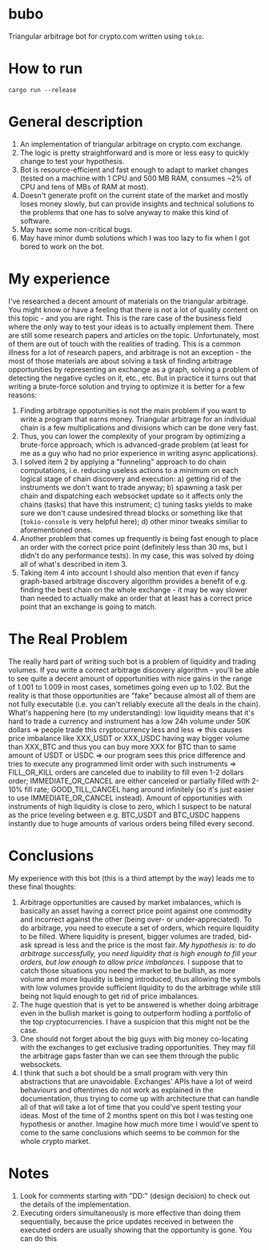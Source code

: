 # bubo

Triangular arbitrage bot for crypto.com written using `tokio`.

# How to run

`cargo run --release`

# General description

1. An implementation of triangular arbitrage on crypto.com exchange.
2. The logic is pretty straightforward and is more or less easy to quickly change to test your hypothesis.
3. Bot is resource-efficient and fast enough to adapt to market changes (tested on a machine with 1 CPU and 500 MB RAM, consumes ~2% of CPU and tens of MBs of RAM at most).
4. Doesn't generate profit on the current state of the market and mostly loses money slowly, but can provide insights and technical solutions to the problems that one has to solve anyway to make this kind of software.
5. May have some non-critical bugs.
6. May have minor dumb solutions which I was too lazy to fix when I got bored to work on the bot.

# My experience

I've researched a decent amount of materials on the triangular arbitrage. You might know or have a feeling that there is not a lot of quality content on this topic - and you are right. This is the rare case of the business field where the only way to test your ideas is to actually implement them.
There are still some research papers and articles on the topic. Unfortunately, most of them are out of touch with the realities of trading. This is a common illness for a lot of research papers, and arbitrage is not an exception - the most of those materials are about solving a task of finding arbitrage opportunities by representing an exchange as a graph, solving a problem of detecting the negative cycles on it, etc., etc. But in practice it turns out that writing a brute-force solution and trying to optimize it is better for a few reasons:
1. Finding arbitrage oppotunities is not the main problem if you want to write a program that earns money. Triangular arbitrage for an individual chain  is a few multiplications and divisions which can be done very fast.
2. Thus, you can lower the complexity of your program by optimizing a brute-force approach, which is advanced-grade problem (at least for me as a guy who had no prior experience in writing async applications).
3. I solved item 2 by applying a "funneling" approach to do chain computations, i.e. reducing useless actions to a minimum on each logical stage of chain discovery and execution: a) getting rid of the instruments we don't want to trade anyway; b) spawning a task per chain and dispatching each websocket update so it affects only the chains (tasks) that have this instrument; c) tuning tasks yields to make sure we don't cause undesired thread blocks or something like that (`tokio-console` is very helpful here); d) other minor tweaks similiar to aforementioned ones.
4. Another problem that comes up frequently is being fast enough to place an order with the correct price point (definitely less than 30 ms, but I didn't do any performance tests). In my case, this was solved by doing all of what's described in item 3.
5. Taking item 4 into account I should also mention that even if fancy graph-based arbitrage discovery algorithm provides a benefit of e.g. finding the best chain on the whole exchange - it may be way slower than needed to actually make an order that at least has a correct price point that an exchange is going to match.

# The Real Problem

The really hard part of writing such bot is a problem of liquidity and trading volumes. If you write a correct arbitrage discovery algorithm - you'll be able to see quite a decent amount of opportunities with nice gains in the range of 1.001 to 1.009 in most cases, sometimes going even up to 1.02. But the reality is that those opportunities are "fake" because almost all of them are not fully executable (i.e. you can't reliably execute all the deals in the chain). What's happening here (to my understanding): low liquidity means that it's hard to trade a currency and instrument has a low 24h volume under 50K dollars => people trade this cryptocurrency less and less => this causes price imbalance like XXX_USDT or XXX_USDC having way bigger volume than XXX_BTC and thus you can buy more XXX for BTC than to same amount of USDT or USDC => our program sees this price difference and tries to execute any programmed limit order with such instruments => FILL_OR_KILL orders are canceled due to inability to fill even 1-2 dollars order; IMMEDIATE_OR_CANCEL are either canceled or partially filled with 2-10% fill rate; GOOD_TILL_CANCEL hang around infinitely (so it's just easier to use IMMEDIATE_OR_CANCEL instead). Amount of opportunities with instruments of high liquidity is close to zero, which I suspect to be natural as the price leveling between e.g. BTC_USDT and BTC_USDC happens instantly due to huge amounts of various orders being filled every second.

# Conclusions

My experience with this bot (this is a third attempt by the way) leads me to these final thoughts:

1. Arbitrage opportunities are caused by market imbalances, which is basically an asset having a correct price point against one commodity and incorrect against the other (being over- or under-appreciated). To do arbitrage, you need to execute a set of orders, which require liquidity to be filled. Where liquidity is present, bigger volumes are traded, bid-ask spread is less and the price is the most fair. *My hypothesis is: to do arbitrage successfully, you need liquidity that is high enough to fill your orders, but low enough to allow price imbalances.* I suppose that to catch those situations you need the market to be bullish, as more volume and more liquidity is being introduced, thus allowing the symbols with low volumes provide sufficient liquidity to do the arbitrage while still being not liquid enough to get rid of price imbalances.
2. The huge question that is yet to be answered is whether doing arbitrage even in the bullish market is going to outperform hodling a portfolio of the top cryptocurrencies. I have a suspicion that this might not be the case.
3. One should not forget about the big guys with big money co-locating with the exchanges to get exclusive trading opportunities. They may fill the arbitrage gaps faster than we can see them through the public websockets.
4. I think that such a bot should be a small program with very thin abstractions that are unavoidable. Exchanges' APIs have a lot of weird behaviours and oftentimes do not work as explained in the documentation, thus trying to come up with architecture that can handle all of that will take a lot of time that you could've spent testing your ideas. Most of the time of 2 months spent on this bot I was testing one hypothesis or another. Imagine how much more time I would've spent to come to the same conclusions which seems to be common for the whole crypto market.

# Notes

1. Look for comments starting with "DD:" (design decision) to check out the details of the implementation.
2. Executing orders simultaneously is more effective than doing them sequentially, because the price updates received in between the executed orders are usually showing that the opportunity is gone. You can do this 